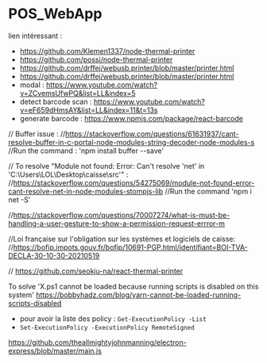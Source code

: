 # POS_WebApp

lien intéressant :
- https://github.com/Klemen1337/node-thermal-printer
- https://github.com/possi/node-thermal-printer
- https://github.com/drffej/webusb.printer/blob/master/printer.html
- https://github.com/drffej/webusb.printer/blob/master/printer.html
- modal : https://www.youtube.com/watch?v=ZCvemsUfwPQ&list=LL&index=5
- detect barcode scan : https://www.youtube.com/watch?v=eF659dHmsAY&list=LL&index=11&t=13s
- generate barcode :  https://www.npmjs.com/package/react-barcode


// Buffer issue :
//https://stackoverflow.com/questions/61631937/cant-resolve-buffer-in-c-portal-node-modules-string-decoder-node-modules-s
//Run the command : 'npm install buffer --save'

// To resolve "Module not found: Error: Can't resolve 'net' in 'C:\Users\LOL\Desktop\caisse\src'" :
//https://stackoverflow.com/questions/54275069/module-not-found-error-cant-resolve-net-in-node-modules-stompjs-lib
//Run the command 'npm i net -S'

//https://stackoverflow.com/questions/70007274/what-is-must-be-handling-a-user-gesture-to-show-a-permission-request-errror-m

//Loi française sur l'obligation sur les systèmes et logiciels  de caisse:
//https://bofip.impots.gouv.fr/bofip/10691-PGP.html/identifiant=BOI-TVA-DECLA-30-10-30-20210519

// https://github.com/seokju-na/react-thermal-printer

To solve 'X.ps1 cannot be loaded because running scripts is disabled on this system'
https://bobbyhadz.com/blog/yarn-cannot-be-loaded-running-scripts-disabled
- pour avoir la liste des policy : `Get-ExecutionPolicy -List`
- `Set-ExecutionPolicy -ExecutionPolicy RemoteSigned`

https://github.com/theallmightyjohnmanning/electron-express/blob/master/main.js